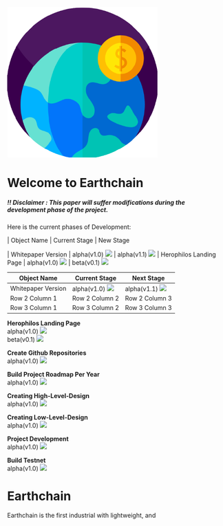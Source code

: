 <a href ="herophilos.site">
<img src="/Images/transparent_logo.png" width="350" alt="Earthchain Logo">
</a>

<h1>Welcome to Earthchain</h1>

##### !! Disclaimer : This paper will suffer modifications during the development phase of the project.

Here is the current phases of Development:

| Object Name | Current Stage | New Stage 

| Whitepaper Version | alpha(v1.0) ![](https://us-central1-progress-markdown.cloudfunctions.net/progress/100) | alpha(v1.1) ![](https://us-central1-progress-markdown.cloudfunctions.net/progress/0) 
| Herophilos Landing Page | alpha(v1.0) ![](https://us-central1-progress-markdown.cloudfunctions.net/progress/100) | beta(v0.1)  ![](https://us-central1-progress-markdown.cloudfunctions.net/progress/0) 


| Object Name | Current Stage | Next Stage |
| --------------- | --------------- | --------------- |
| Whitepaper Version | alpha(v1.0) ![](https://us-central1-progress-markdown.cloudfunctions.net/progress/100) | alpha(v1.1) ![](https://us-central1-progress-markdown.cloudfunctions.net/progress/0) |
| Row 2 Column 1 | Row 2 Column 2 | Row 2 Column 3 |
| Row 3 Column 1 | Row 3 Column 2 | Row 3 Column 3 |


<b>Herophilos Landing Page</b><br> 
alpha(v1.0) ![](https://us-central1-progress-markdown.cloudfunctions.net/progress/100)<br>
beta(v0.1)  ![](https://us-central1-progress-markdown.cloudfunctions.net/progress/0)

<b>Create Github Repositories</b><br>
alpha(v1.0) ![](https://us-central1-progress-markdown.cloudfunctions.net/progress/100)

<b>Build Project Roadmap Per Year</b><br>
alpha(v1.0) ![](https://us-central1-progress-markdown.cloudfunctions.net/progress/10)

<b>Creating High-Level-Design</b><br>
alpha(v1.0) ![](https://us-central1-progress-markdown.cloudfunctions.net/progress/20)

<b>Creating Low-Level-Design</b><br>
alpha(v1.0) ![](https://us-central1-progress-markdown.cloudfunctions.net/progress/20)

<b>Project Development</b><br>
alpha(v1.0) ![](https://us-central1-progress-markdown.cloudfunctions.net/progress/0)

<b>Build Testnet</b><br>
alpha(v1.0) ![](https://us-central1-progress-markdown.cloudfunctions.net/progress/0)

# Earthchain

Earthchain is the first industrial with lightweight, and  